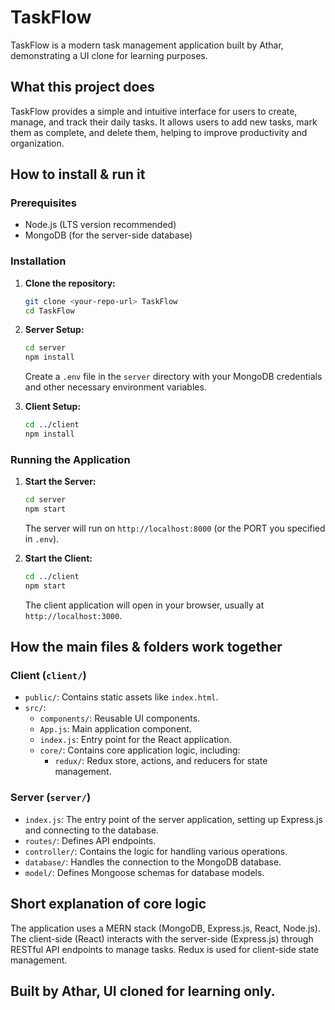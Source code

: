 # TaskFlow

TaskFlow is a modern task management application built by Athar, demonstrating a UI clone for learning purposes.

## What this project does

TaskFlow provides a simple and intuitive interface for users to create, manage, and track their daily tasks. It allows users to add new tasks, mark them as complete, and delete them, helping to improve productivity and organization.

## How to install & run it

### Prerequisites

*   Node.js (LTS version recommended)
*   MongoDB (for the server-side database)

### Installation

1.  **Clone the repository:**
    ```bash
    git clone <your-repo-url> TaskFlow
    cd TaskFlow
    ```
2.  **Server Setup:**
    ```bash
    cd server
    npm install
    ```
    Create a `.env` file in the `server` directory with your MongoDB credentials and other necessary environment variables.

3.  **Client Setup:**
    ```bash
    cd ../client
    npm install
    ```

### Running the Application

1.  **Start the Server:**
    ```bash
    cd server
    npm start
    ```
    The server will run on `http://localhost:8000` (or the PORT you specified in `.env`).

2.  **Start the Client:**
    ```bash
    cd ../client
    npm start
    ```
    The client application will open in your browser, usually at `http://localhost:3000`.

## How the main files & folders work together

### Client (`client/`)

*   `public/`: Contains static assets like `index.html`.
*   `src/`:
    *   `components/`: Reusable UI components.
    *   `App.js`: Main application component.
    *   `index.js`: Entry point for the React application.
    *   `core/`: Contains core application logic, including:
        *   `redux/`: Redux store, actions, and reducers for state management.

### Server (`server/`)

*   `index.js`: The entry point of the server application, setting up Express.js and connecting to the database.
*   `routes/`: Defines API endpoints.
*   `controller/`: Contains the logic for handling various operations.
*   `database/`: Handles the connection to the MongoDB database.
*   `model/`: Defines Mongoose schemas for database models.

## Short explanation of core logic

The application uses a MERN stack (MongoDB, Express.js, React, Node.js). The client-side (React) interacts with the server-side (Express.js) through RESTful API endpoints to manage tasks. Redux is used for client-side state management.

## Built by Athar, UI cloned for learning only.

